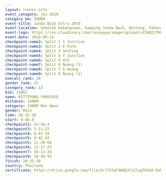 ```yaml
---
layout: runner-info 
event_category: jbu-2019 
category_km: 100KM 
event-title: Janda Baik Ultra 2019  
event-location: Sekolah Kebangsaan, Kampung Janda Baik, Bentong, Pahang, Malaysia 
event-logo: https://res.cloudinary.com/raceyaya/image/upload/v1569217009/logo/janda-baik_vch1pc.jpg 
event-date: 2019-09-14 
checkpoint-name2: Split 1 Y Junction 
checkpoint-name3: Split 2 E Farm 
checkpoint-name4: Split 3 Genting 
checkpoint-name5: Split 4 Y Junction 
checkpoint-name6: Split 5 ATV 
checkpoint-name7: Split 6 Nuang (1) 
checkpoint-name8: Split 7 G Nuang 
checkpoint-name9: Split 8 Nuang (2) 
overall_rank: 28
gender_rank: 25
category_rank: 13
bib: 11052
name: KITTIPONG YHOOYUED
distance: 100KM
category: 100KM Men Open
gender: Male
time: 20-35-58
start: 0-00.0
checkpoint2: 41-36.4
checkpoint3: 3-11-22
checkpoint4: 6-47-10
checkpoint5: 9-42-42
checkpoint5: 11-20-04
checkpoint6: 13-17-55
checkpoint7: 16-11-34
checkpoint8: 18-46-55
finish: 20-35-58
country: Thailand
certificate: https://drive.google.com/file/d/17S5qTdA0QJC12log7hkUd-OaN5WMJuS7/view?usp=sharing
---
```

